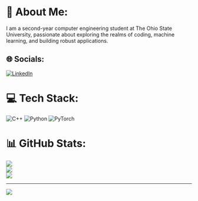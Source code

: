 # 💫 About Me:
I am a second-year computer engineering student at The Ohio State University, passionate about exploring the realms of coding, machine learning, and building robust applications.


## 🌐 Socials:
[![LinkedIn](https://img.shields.io/badge/LinkedIn-%230077B5.svg?logo=linkedin&logoColor=white)](https://linkedin.com/in/www.linkedin.com/in/tejas-naik-105011325) 

# 💻 Tech Stack:
![C++](https://img.shields.io/badge/c++-%2300599C.svg?style=for-the-badge&logo=c%2B%2B&logoColor=white) ![Python](https://img.shields.io/badge/python-3670A0?style=for-the-badge&logo=python&logoColor=ffdd54) ![PyTorch](https://img.shields.io/badge/PyTorch-%23EE4C2C.svg?style=for-the-badge&logo=PyTorch&logoColor=white)
# 📊 GitHub Stats:
![](https://github-readme-stats.vercel.app/api?username=TejasNai24&theme=dark&hide_border=false&include_all_commits=false&count_private=false)<br/>
![](https://github-readme-streak-stats.herokuapp.com/?user=TejasNaik24&theme=dark&hide_border=false)<br/>
![](https://github-readme-stats.vercel.app/api/top-langs/?username=TejasNaik24&theme=dark&hide_border=false&include_all_commits=false&count_private=false&layout=compact)

---
[![](https://visitcount.itsvg.in/api?id=TejasNaik24&icon=0&color=0)](https://visitcount.itsvg.in)

<!-- Proudly created with GPRM ( https://gprm.itsvg.in ) -->
